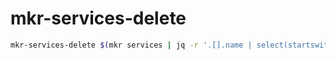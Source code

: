 # mkr-services-delete

```bash
mkr-services-delete $(mkr services | jq -r '.[].name | select(startswith("build"))' | tr '\n' ' ')
```
